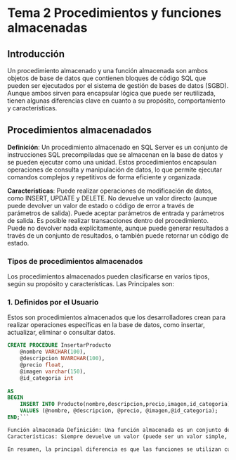 # Tema 2 Procedimientos y funciones almacenadas

## Introducción
Un procedimiento almacenado y una función almacenada son ambos objetos de base de datos que contienen bloques de código SQL que pueden ser ejecutados por el sistema de gestión de bases de datos (SGBD). Aunque ambos sirven para encapsular lógica que puede ser reutilizada, tienen algunas diferencias clave en cuanto a su propósito, comportamiento y características.

## Procedimientos almacenadados

**Definición**: Un procedimiento almacenado en SQL Server es un conjunto de instrucciones SQL precompiladas que se almacenan en la base de datos y se pueden ejecutar como una unidad. Estos procedimientos encapsulan operaciones de consulta y manipulación de datos, lo que permite ejecutar comandos complejos y repetitivos de forma eficiente y organizada.

**Características**: Puede realizar operaciones de modificación de datos, como INSERT, UPDATE y DELETE. No devuelve un valor directo (aunque puede devolver un valor de estado o código de error a través de parámetros de salida). Puede aceptar parámetros de entrada y parámetros de salida. Es posible realizar transacciones dentro del procedimiento. Puede no devolver nada explícitamente, aunque puede generar resultados a través de un conjunto de resultados, o también puede retornar un código de estado.

### Tipos de procedimientos almacenados
Los procedimientos almacenados pueden clasificarse en varios tipos, según su propósito y características.
Las Principales son:
### 1. Definidos por el Usuario
Estos son procedimientos almacenados que los desarrolladores crean para realizar operaciones específicas en la base de datos, como insertar, actualizar, eliminar o consultar datos.
```sql
CREATE PROCEDURE InsertarProducto
    @nombre VARCHAR(100),
    @descripcion NVARCHAR(100),
    @precio float,
    @imagen varchar(150),
    @id_categoria int
    
AS
BEGIN
    INSERT INTO Producto(nombre,descripcion,precio,imagen,id_categoria) 
    VALUES (@nombre, @descripcion, @precio, @imagen,@id_categoria);
END;```

Función almacenada Definición: Una función almacenada es un conjunto de instrucciones SQL que también se almacena en la base de datos, pero a diferencia de un procedimiento, una función siempre devuelve un valor. Este valor se puede utilizar en una expresión SQL o como parte de una consulta.
Características: Siempre devuelve un valor (puede ser un valor simple, como un número o una cadena, o incluso un conjunto de resultados en algunos SGBD). No debe realizar modificaciones en la base de datos (no debe tener operaciones de tipo INSERT, UPDATE o DELETE). Su uso principal es el cálculo o la obtención de valores a partir de los datos. Puede aceptar parámetros de entrada. Se utiliza principalmente en consultas SELECT o en expresiones.

En resumen, la principal diferencia es que las funciones se utilizan cuando necesitamos un valor a ser utilizado en una expresión o consulta, mientras que los procedimientos son más adecuados para realizar acciones complejas dentro de la base de datos sin necesidad de devolver un valor directo.
